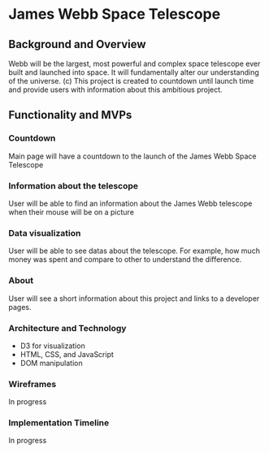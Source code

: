 # James Webb Space Telescope

## Background and Overview
Webb will be the largest, most powerful and complex space telescope ever built and launched into space. It will fundamentally alter our understanding of the universe. (c)
This project is created to countdown until launch time and provide users with information about this ambitious project.

## Functionality and MVPs 
### Countdown
Main page will have a countdown to the launch of the James Webb Space Telescope

### Information about the telescope
User will be able to find an information about the James Webb telescope when their mouse will be on a picture

### Data visualization
User will be able to see datas about the telescope. For example, how much money was spent and compare to other to understand the difference.

### About
User will see a short information about this project and links to a developer pages.

### Architecture and Technology 
- D3 for visualization
- HTML, CSS, and JavaScript
- DOM manipulation

### Wireframes
In progress

### Implementation Timeline 
In progress
